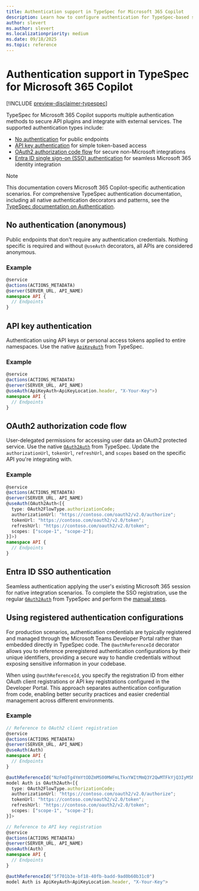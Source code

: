 ```yaml
---
title: Authentication support in TypeSpec for Microsoft 365 Copilot
description: Learn how to configure authentication for TypeSpec-based solutions using OAuth2, Entra ID SSO, API keys, and anonymous access.
author: slevert
ms.author: slevert
ms.localizationpriority: medium
ms.date: 09/18/2025
ms.topic: reference
---
```


<!-- markdownlint-disable MD024 -->

# Authentication support in TypeSpec for Microsoft 365 Copilot

[!INCLUDE [preview-disclaimer-typespec](includes/preview-disclaimer-typespec.md)]

TypeSpec for Microsoft 365 Copilot supports multiple authentication methods to secure API plugins and integrate with external services. The supported authentication types include:

- [No authentication](#no-authentication-anonymous) for public endpoints
- [API key authentication](#api-key-authentication) for simple token-based access
- [OAuth2 authorization code flow](#oauth2-authorization-code-flow) for secure non-Microsoft integrations
- [Entra ID single sign-on (SSO) authentication](#entra-id-sso-authentication) for seamless Microsoft 365 identity integration

> [!NOTE]
> This documentation covers Microsoft 365 Copilot-specific authentication scenarios. For comprehensive TypeSpec authentication documentation, including all native authentication decorators and patterns, see the [TypeSpec documentation on Authentication](https://typespec.io/docs/libraries/http/authentication).

## No authentication (anonymous)

Public endpoints that don't require any authentication credentials. Nothing specific is required and without `@useAuth` decorators, all APIs are considered anonymous.

### Example

```typescript
@service
@actions(ACTIONS_METADATA)
@server(SERVER_URL, API_NAME)
namespace API {
  // Endpoints
}
```

## API key authentication

Authentication using API keys or personal access tokens applied to entire namespaces. Use the native [`ApiKeyAuth`](https://typespec.io/docs/libraries/http/authentication/#apikeyauthtlocation-extends-apikeylocation-tname-extends-string) from TypeSpec.

### Example

```typescript
@service
@actions(ACTIONS_METADATA)
@server(SERVER_URL, API_NAME)
@useAuth(ApiKeyAuth<ApiKeyLocation.header, "X-Your-Key">)
namespace API {
  // Endpoints
}
```

## OAuth2 authorization code flow

User-delegated permissions for accessing user data an OAuth2 protected service. Use the native [`OAuth2Auth`](https://typespec.io/docs/libraries/http/authentication/#oauth2authtflows-extends-oauth2flow) from TypeSpec. Update the `authorizationUrl`, `tokenUrl`, `refreshUrl`, and `scopes` based on the specific API you're integrating with.

### Example

```typescript
@service
@actions(ACTIONS_METADATA)
@server(SERVER_URL, API_NAME)
@useAuth(OAuth2Auth<[{
  type: OAuth2FlowType.authorizationCode;
  authorizationUrl: "https://contoso.com/oauth2/v2.0/authorize";
  tokenUrl: "https://contoso.com/oauth2/v2.0/token";
  refreshUrl: "https://contoso.com/oauth2/v2.0/token";
  scopes: ["scope-1", "scope-2"];
}]>)
namespace API {
  // Endpoints
}
```

## Entra ID SSO authentication

Seamless authentication applying the user's existing Microsoft 365 session for native integration scenarios. To complete the SSO registration, use the regular [`OAuth2Auth`](https://typespec.io/docs/libraries/http/authentication/#oauth2authtflows-extends-oauth2flow) from TypeSpec and perform the [manual steps](api-plugin-authentication.md#update-the-microsoft-entra-app-registration).

## Using registered authentication configurations

For production scenarios, authentication credentials are typically registered and managed through the Microsoft Teams Developer Portal rather than embedded directly in TypeSpec code. The `@authReferenceId` decorator allows you to reference preregistered authentication configurations by their unique identifiers, providing a secure way to handle credentials without exposing sensitive information in your codebase.

When using `@authReferenceId`, you specify the registration ID from either OAuth client registrations or API key registrations configured in the Developer Portal. This approach separates authentication configuration from code, enabling better security practices and easier credential management across different environments.

### Example

```typescript
// Reference to OAuth2 client registration
@service
@actions(ACTIONS_METADATA)
@server(SERVER_URL, API_NAME)
@useAuth(Auth)
namespace API {
  // Endpoints
}

@authReferenceId("NzFmOTg4YmYtODZmMS00MWFmLTkxYWItMmQ3Y2QwMTFkYjQ3IyM5NzQ5Njc3Yi04NDk2LTRlODYtOTdmZS1kNDUzODllZjUxYjM=")
model Auth is OAuth2Auth<[{
  type: OAuth2FlowType.authorizationCode;
  authorizationUrl: "https://contoso.com/oauth2/v2.0/authorize";
  tokenUrl: "https://contoso.com/oauth2/v2.0/token";
  refreshUrl: "https://contoso.com/oauth2/v2.0/token";
  scopes: ["scope-1", "scope-2"];
}]>

// Reference to API key registration
@service
@actions(ACTIONS_METADATA)
@server(SERVER_URL, API_NAME)
@useAuth(Auth)
namespace API {
  // Endpoints
}

@authReferenceId("5f701b3e-bf18-40fb-badd-9ad0b60b31c0")
model Auth is ApiKeyAuth<ApiKeyLocation.header, "X-Your-Key">
```
